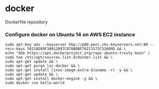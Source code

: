 # docker
Dockerfile repository

### Configure docker on Ubuntu 14 on AWS EC2 instance 
```
sudo apt-key adv --keyserver hkp://p80.pool.sks-keyservers.net:80 --recv-keys 58118E89F3A912897C070ADBF76221572C52609D && \
echo "deb https://apt.dockerproject.org/repo ubuntu-trusty main" | sudo tee /etc/apt/sources.list.d/docker.list && \
sudo apt-get update && \
sudo apt-get purge lxc-docker && \
sudo apt-get install linux-image-extra-$(uname -r) -y && \
sudo apt-get update && \
sudo apt-get install docker-engine -y && \
sudo docker run hello-world

